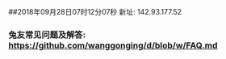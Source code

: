 ##2018年09月28日07时12分07秒 新址: 142.93.177.52
### 兔友常见问题及解答: https://github.com/wanggonging/d/blob/w/FAQ.md
